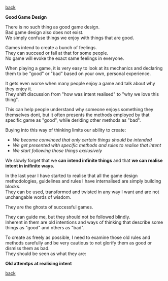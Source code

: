 [back](thinking) 

**Good Game Design**



There is no such thing as good game design. <br>
Bad game design also does not exist.<br>
We simply confuse things we enjoy with things that are good.

Games intend to create a bunch of feelings. <br>
They can succeed or fail at that for some people.<br>
No game will evoke the exact same feelings in everyone.

When playing a game, it is very easy to look at its mechanics and declaring them to be "good" or "bad" based on your own, personal experience.

It gets even worse when many people enjoy a game and talk about why they enjoy it.<br>
They shift discussion from "how was intent realised" to "why we love this thing".

This can help people understand why someone enjoys something they themselves dont, but it often presents the methods employed by that specific game as "good", while deriding other methods as "bad".

Buying into this way of thinking limits our ability to create:

- *We become convinced that only certain things should be intended*
- *We get presented with specific methods and rules to realise that intent*
- *We start following those things exclusively*

We slowly forget that we **can intend infinite things** and that **we can realise intent in inifinite ways.**

In the last year I have started to realise that all the game design methodologies, guidelines and rules I have internalised are simply building blocks. <br>
They can be used, transformed and twisted in any way I want and are not unchangable words of wisdom.


They are the ghosts of successful games. <br>

They can guide me, but they should not be followed blindly. <br>
Inherent in them are old intentions and ways of thinking that describe some things as "good" and others as "bad".<br>

To create as freely as possible, I need to examine those old rules and methods carefully and be very cautious to not glorify them as good or dismiss them as bad.<br> 
They should be seen as what they are:

**Old attemtps at realising intent**


[back](thinking) 
